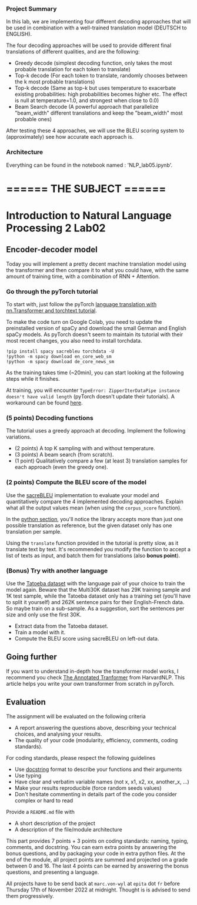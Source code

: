 ### Project Summary
In this lab, we are implementing four different decoding approaches that will be used in combination with a well-trained translation model (DEUTSCH to ENGLISH).

The four decoding approaches will be used to provide different final translations of different qualities, and are the following:
- Greedy decode (simplest decoding function, only takes the most probable translation for each token to translate)
- Top-k decode (For each token to translate, randomly chooses between the k most probable translations)
- Top-k decode (Same as top-k but uses temperature to exacerbate existing probabilities: high probabilities becomes higher etc. The effect is null at temperature=1.0, and strongest when close to 0.0)
- Beam Search decode (A powerful approach that parallelize "beam_width" different translations and keep the "beam_width" most probable ones)

After testing these 4 approaches, we will use the BLEU scoring system to (approximately) see how accurate each approach is.

### Architecture
Everything can be found in the notebook named : 'NLP_lab05.ipynb'.





# ====== THE SUBJECT ======
# Introduction to Natural Language Processing 2 Lab02

## Encoder-decoder model

Today you will implement a pretty decent machine translation model using the transformer and then compare it to what you could have, with the same amount of training time, with a combination of RNN + Attention.

###  Go through the pyTorch tutorial

To start with, just follow the pyTorch [language translation with nn.Transformer and torchtext tutorial](https://pytorch.org/tutorials/beginner/translation_transformer.html).

To make the code turn on Google Colab, you need to update the preinstalled version of spaCy and download the small German and English spaCy models. As pyTorch doesn't seem to maintain its tutorial with their most recent changes, you also need to install torchdata.
```
!pip install spacy sacrebleu torchdata -U
!python -m spacy download en_core_web_sm
!python -m spacy download de_core_news_sm
```

As the training takes time (~20min), you can start looking at the following steps while it finishes.

At training, you will encounter `TypeError: ZipperIterDataPipe instance doesn't have valid length` (pyTorch doesn't update their tutorials). A workaround can be found [here](https://github.com/pytorch/tutorials/issues/1868).

### **(5 points)** Decoding functions

The tutorial uses a greedy approach at decoding. Implement the following variations.
* (2 points) A top K sampling with and without temperature.
* (3 points) A beam search (from scratch).
* (1 point) Qualitatively compare a few (at least 3) translation samples for each approach (even the greedy one).

### **(2 points)** Compute the BLEU score of the model

Use the [sacreBLEU](https://github.com/mjpost/sacreBLEU) implementation to evaluate your model and quantitatively compare the 4 implemented decoding approaches. Explain what all the output values mean (when using the `corpus_score` function).

In the [python section](https://github.com/mjpost/sacrebleu#using-sacrebleu-from-python), you'll notice the library accepts more than just one possible translation as reference, but the given dataset only has one translation per sample.

Using the `translate` function provided in the tutorial is pretty slow, as it translate text by text. It's recommended you modify the function to accept a list of texts as input, and batch them for translations (also **bonus point**).

### **(Bonus)** Try with another language

Use the [Tatoeba dataset](https://huggingface.co/datasets/tatoeba) with the language pair of your choice to train the model again. Beware that the Multi30K dataset has 29K training sample and 1K test sample, while the Tatoeba dataset only has a training set (you'll have to split it yourself) and 262K sentence pairs for their English-French data. So maybe train on a sub-sample. As a suggestion, sort the sentences per size and only use the first 30K. 

* Extract data from the Tatoeba dataset.
* Train a model with it.
* Compute the BLEU score using sacreBLEU on left-out data.

## Going further

If you want to understand in-depth how the transformer model works, I recommend you check [The Annotated Tranformer](http://nlp.seas.harvard.edu/2018/04/03/attention.html) from HarvardNLP. This article helps you write your own transformer from scratch in pyTorch.

## Evaluation

The assignment will be evaluated on the following criteria

* A report answering the questions above, describing your technical choices, and analysing your results.
* The quality of your code (modularity, efficiency, comments, coding standards).

For coding standards, please respect the following guidelines
* Use [docstring](https://www.programiz.com/python-programming/docstrings) format to describe your functions and their arguments
* Use typing
* Have clear and verbatim variable names (not x, x1, x2, xx, another_x, ...)
* Make your results reproducible (force random seeds values)
* Don't hesitate commenting in details part of the code you consider complex or hard to read

Provide a `README.md` file with 
* A short description of the project
* A description of the file/module architecture

This part provides 7 points + 3 points on coding standards: naming, typing, comments, and docstring. You can earn extra points by answering the bonus questions, and by packaging your code in extra python files. At the end of the module, all project points are summed and projected on a grade between 0 and 16. The last 4 points can be earned by answering the bonus questions, and presenting a language.

All projects have to be send back at `marc.von-wyl` at `epita` dot `fr` before Thursday 17th of November 2022 at midnight. Thought is is advised to send them progressively.